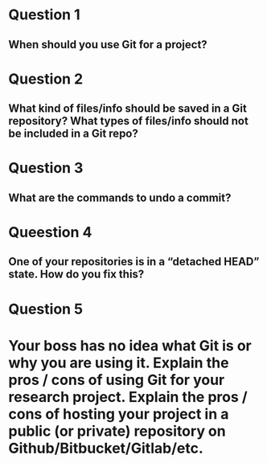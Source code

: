 # Question 1
## When should you use Git for a project?
# Question 2
## What kind of files/info should be saved in a Git repository? What types of files/info should not be included in a Git repo?
# Question 3
## What are the commands to undo a commit?
# Queestion 4
## One of your repositories is in a “detached HEAD” state. How do you fix this?
# Question 5
# Your boss has no idea what Git is or why you are using it. Explain the pros / cons of using Git for your research project. Explain the pros / cons of hosting your project in a public (or private) repository on Github/Bitbucket/Gitlab/etc.
